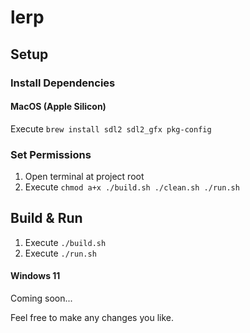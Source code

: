 # lerp



## Setup

### Install Dependencies

#### MacOS (Apple Silicon)
Execute `brew install sdl2 sdl2_gfx pkg-config`

### Set Permissions
1. Open terminal at project root
2. Execute `chmod a+x ./build.sh ./clean.sh ./run.sh`

## Build & Run
1. Execute `./build.sh`
2. Execute `./run.sh`

#### Windows 11
Coming soon...



Feel free to make any changes you like.
